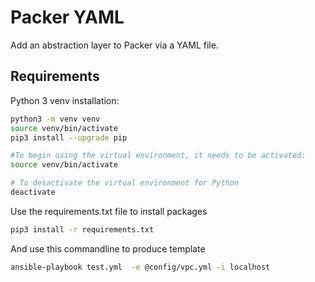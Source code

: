# Packer YAML

Add an abstraction layer to Packer via a YAML file.

## Requirements
Python 3 venv installation:

``` bash
python3 -m venv venv
source venv/bin/activate
pip3 install --upgrade pip
```


``` bash
#To begin using the virtual environment, it needs to be activated:
source venv/bin/activate
```

``` bash
# To desactivate the virtual environment for Python
deactivate
```

Use the requirements.txt file to install packages
``` bash
pip3 install -r requirements.txt
```

And use this commandline to produce template
``` bash
ansible-playbook test.yml  -e @config/vpc.yml -i localhost
```
